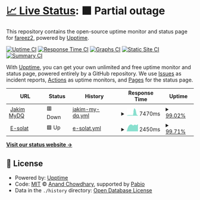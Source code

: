 # [📈 Live Status](https://fareez2.github.io/jakim-up): <!--live status--> **🟧 Partial outage**

This repository contains the open-source uptime monitor and status page for [fareez2](https://fareez2.github.io/jakim-up), powered by [Upptime](https://github.com/upptime/upptime).

[![Uptime CI](https://github.com/fareez2/jakim-up/workflows/Uptime%20CI/badge.svg)](https://github.com/fareez2/jakim-up/actions?query=workflow%3A%22Uptime+CI%22)
[![Response Time CI](https://github.com/fareez2/jakim-up/workflows/Response%20Time%20CI/badge.svg)](https://github.com/fareez2/jakim-up/actions?query=workflow%3A%22Response+Time+CI%22)
[![Graphs CI](https://github.com/fareez2/jakim-up/workflows/Graphs%20CI/badge.svg)](https://github.com/fareez2/jakim-up/actions?query=workflow%3A%22Graphs+CI%22)
[![Static Site CI](https://github.com/fareez2/jakim-up/workflows/Static%20Site%20CI/badge.svg)](https://github.com/fareez2/jakim-up/actions?query=workflow%3A%22Static+Site+CI%22)
[![Summary CI](https://github.com/fareez2/jakim-up/workflows/Summary%20CI/badge.svg)](https://github.com/fareez2/jakim-up/actions?query=workflow%3A%22Summary+CI%22)

With [Upptime](https://upptime.js.org), you can get your own unlimited and free uptime monitor and status page, powered entirely by a GitHub repository. We use [Issues](https://github.com/fareez2/jakim-up/issues) as incident reports, [Actions](https://github.com/fareez2/jakim-up/actions) as uptime monitors, and [Pages](https://fareez2.github.io/jakim-up) for the status page.

<!--start: status pages-->
<!-- This summary is generated by Upptime (https://github.com/upptime/upptime) -->
<!-- Do not edit this manually, your changes will be overwritten -->
<!-- prettier-ignore -->
| URL | Status | History | Response Time | Uptime |
| --- | ------ | ------- | ------------- | ------ |
| <img alt="" src="https://icons.duckduckgo.com/ip3/mydq.islam.gov.my.ico" height="13"> [Jakim MyDQ](https://mydq.islam.gov.my/) | 🟥 Down | [jakim-my-dq.yml](https://github.com/fareez2/jakim-up/commits/HEAD/history/jakim-my-dq.yml) | <details><summary><img alt="Response time graph" src="./graphs/jakim-my-dq/response-time-week.png" height="20"> 7470ms</summary><br><a href="https://fareez2.github.io/jakim-up/history/jakim-my-dq"><img alt="Response time 2017" src="https://img.shields.io/endpoint?url=https%3A%2F%2Fraw.githubusercontent.com%2Ffareez2%2Fjakim-up%2FHEAD%2Fapi%2Fjakim-my-dq%2Fresponse-time.json"></a><br><a href="https://fareez2.github.io/jakim-up/history/jakim-my-dq"><img alt="24-hour response time 1269" src="https://img.shields.io/endpoint?url=https%3A%2F%2Fraw.githubusercontent.com%2Ffareez2%2Fjakim-up%2FHEAD%2Fapi%2Fjakim-my-dq%2Fresponse-time-day.json"></a><br><a href="https://fareez2.github.io/jakim-up/history/jakim-my-dq"><img alt="7-day response time 7470" src="https://img.shields.io/endpoint?url=https%3A%2F%2Fraw.githubusercontent.com%2Ffareez2%2Fjakim-up%2FHEAD%2Fapi%2Fjakim-my-dq%2Fresponse-time-week.json"></a><br><a href="https://fareez2.github.io/jakim-up/history/jakim-my-dq"><img alt="30-day response time 3342" src="https://img.shields.io/endpoint?url=https%3A%2F%2Fraw.githubusercontent.com%2Ffareez2%2Fjakim-up%2FHEAD%2Fapi%2Fjakim-my-dq%2Fresponse-time-month.json"></a><br><a href="https://fareez2.github.io/jakim-up/history/jakim-my-dq"><img alt="1-year response time 2017" src="https://img.shields.io/endpoint?url=https%3A%2F%2Fraw.githubusercontent.com%2Ffareez2%2Fjakim-up%2FHEAD%2Fapi%2Fjakim-my-dq%2Fresponse-time-year.json"></a></details> | <details><summary><a href="https://fareez2.github.io/jakim-up/history/jakim-my-dq">99.02%</a></summary><a href="https://fareez2.github.io/jakim-up/history/jakim-my-dq"><img alt="All-time uptime 98.00%" src="https://img.shields.io/endpoint?url=https%3A%2F%2Fraw.githubusercontent.com%2Ffareez2%2Fjakim-up%2FHEAD%2Fapi%2Fjakim-my-dq%2Fuptime.json"></a><br><a href="https://fareez2.github.io/jakim-up/history/jakim-my-dq"><img alt="24-hour uptime 94.17%" src="https://img.shields.io/endpoint?url=https%3A%2F%2Fraw.githubusercontent.com%2Ffareez2%2Fjakim-up%2FHEAD%2Fapi%2Fjakim-my-dq%2Fuptime-day.json"></a><br><a href="https://fareez2.github.io/jakim-up/history/jakim-my-dq"><img alt="7-day uptime 99.02%" src="https://img.shields.io/endpoint?url=https%3A%2F%2Fraw.githubusercontent.com%2Ffareez2%2Fjakim-up%2FHEAD%2Fapi%2Fjakim-my-dq%2Fuptime-week.json"></a><br><a href="https://fareez2.github.io/jakim-up/history/jakim-my-dq"><img alt="30-day uptime 96.92%" src="https://img.shields.io/endpoint?url=https%3A%2F%2Fraw.githubusercontent.com%2Ffareez2%2Fjakim-up%2FHEAD%2Fapi%2Fjakim-my-dq%2Fuptime-month.json"></a><br><a href="https://fareez2.github.io/jakim-up/history/jakim-my-dq"><img alt="1-year uptime 98.00%" src="https://img.shields.io/endpoint?url=https%3A%2F%2Fraw.githubusercontent.com%2Ffareez2%2Fjakim-up%2FHEAD%2Fapi%2Fjakim-my-dq%2Fuptime-year.json"></a></details>
| <img alt="" src="https://icons.duckduckgo.com/ip3/www.e-solat.gov.my.ico" height="13"> [E-solat](https://www.e-solat.gov.my/) | 🟩 Up | [e-solat.yml](https://github.com/fareez2/jakim-up/commits/HEAD/history/e-solat.yml) | <details><summary><img alt="Response time graph" src="./graphs/e-solat/response-time-week.png" height="20"> 2450ms</summary><br><a href="https://fareez2.github.io/jakim-up/history/e-solat"><img alt="Response time 2412" src="https://img.shields.io/endpoint?url=https%3A%2F%2Fraw.githubusercontent.com%2Ffareez2%2Fjakim-up%2FHEAD%2Fapi%2Fe-solat%2Fresponse-time.json"></a><br><a href="https://fareez2.github.io/jakim-up/history/e-solat"><img alt="24-hour response time 2486" src="https://img.shields.io/endpoint?url=https%3A%2F%2Fraw.githubusercontent.com%2Ffareez2%2Fjakim-up%2FHEAD%2Fapi%2Fe-solat%2Fresponse-time-day.json"></a><br><a href="https://fareez2.github.io/jakim-up/history/e-solat"><img alt="7-day response time 2450" src="https://img.shields.io/endpoint?url=https%3A%2F%2Fraw.githubusercontent.com%2Ffareez2%2Fjakim-up%2FHEAD%2Fapi%2Fe-solat%2Fresponse-time-week.json"></a><br><a href="https://fareez2.github.io/jakim-up/history/e-solat"><img alt="30-day response time 2623" src="https://img.shields.io/endpoint?url=https%3A%2F%2Fraw.githubusercontent.com%2Ffareez2%2Fjakim-up%2FHEAD%2Fapi%2Fe-solat%2Fresponse-time-month.json"></a><br><a href="https://fareez2.github.io/jakim-up/history/e-solat"><img alt="1-year response time 2412" src="https://img.shields.io/endpoint?url=https%3A%2F%2Fraw.githubusercontent.com%2Ffareez2%2Fjakim-up%2FHEAD%2Fapi%2Fe-solat%2Fresponse-time-year.json"></a></details> | <details><summary><a href="https://fareez2.github.io/jakim-up/history/e-solat">99.71%</a></summary><a href="https://fareez2.github.io/jakim-up/history/e-solat"><img alt="All-time uptime 98.22%" src="https://img.shields.io/endpoint?url=https%3A%2F%2Fraw.githubusercontent.com%2Ffareez2%2Fjakim-up%2FHEAD%2Fapi%2Fe-solat%2Fuptime.json"></a><br><a href="https://fareez2.github.io/jakim-up/history/e-solat"><img alt="24-hour uptime 97.98%" src="https://img.shields.io/endpoint?url=https%3A%2F%2Fraw.githubusercontent.com%2Ffareez2%2Fjakim-up%2FHEAD%2Fapi%2Fe-solat%2Fuptime-day.json"></a><br><a href="https://fareez2.github.io/jakim-up/history/e-solat"><img alt="7-day uptime 99.71%" src="https://img.shields.io/endpoint?url=https%3A%2F%2Fraw.githubusercontent.com%2Ffareez2%2Fjakim-up%2FHEAD%2Fapi%2Fe-solat%2Fuptime-week.json"></a><br><a href="https://fareez2.github.io/jakim-up/history/e-solat"><img alt="30-day uptime 97.92%" src="https://img.shields.io/endpoint?url=https%3A%2F%2Fraw.githubusercontent.com%2Ffareez2%2Fjakim-up%2FHEAD%2Fapi%2Fe-solat%2Fuptime-month.json"></a><br><a href="https://fareez2.github.io/jakim-up/history/e-solat"><img alt="1-year uptime 98.22%" src="https://img.shields.io/endpoint?url=https%3A%2F%2Fraw.githubusercontent.com%2Ffareez2%2Fjakim-up%2FHEAD%2Fapi%2Fe-solat%2Fuptime-year.json"></a></details>

<!--end: status pages-->

[**Visit our status website →**](https://fareez2.github.io/jakim-up)

## 📄 License

- Powered by: [Upptime](https://github.com/upptime/upptime)
- Code: [MIT](./LICENSE) © [Anand Chowdhary](https://anandchowdhary.com), supported by [Pabio](https://pabio.com)
- Data in the `./history` directory: [Open Database License](https://opendatacommons.org/licenses/odbl/1-0/)
